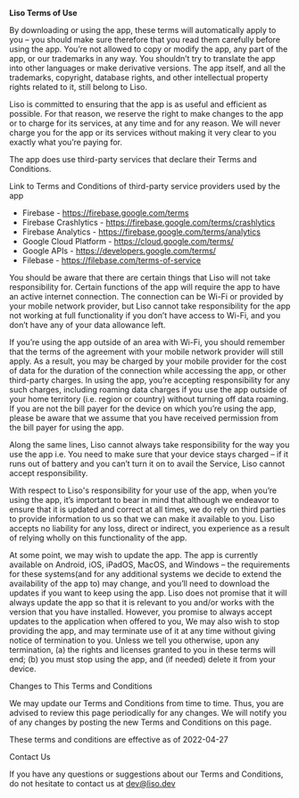 **Liso Terms of Use**

By downloading or using the app, these terms will automatically apply to you – you should make sure therefore that you read them carefully before using the app. You’re not allowed to copy or modify the app, any part of the app, or our trademarks in any way. You shouldn’t try to translate the app into other languages or make derivative versions. The app itself, and all the trademarks, copyright, database rights, and other intellectual property rights related to it, still belong to Liso.

Liso is committed to ensuring that the app is as useful and efficient as possible. For that reason, we reserve the right to make changes to the app or to charge for its services, at any time and for any reason. We will never charge you for the app or its services without making it very clear to you exactly what you’re paying for.

The app does use third-party services that declare their Terms and Conditions.

Link to Terms and Conditions of third-party service providers used by the app

- Firebase - https://firebase.google.com/terms
- Firebase Crashlytics - https://firebase.google.com/terms/crashlytics
- Firebase Analytics - https://firebase.google.com/terms/analytics
- Google Cloud Platform - https://cloud.google.com/terms/
- Google APIs - https://developers.google.com/terms/
- Filebase - https://filebase.com/terms-of-service

You should be aware that there are certain things that Liso will not take responsibility for. Certain functions of the app will require the app to have an active internet connection. The connection can be Wi-Fi or provided by your mobile network provider, but Liso cannot take responsibility for the app not working at full functionality if you don’t have access to Wi-Fi, and you don’t have any of your data allowance left.

If you’re using the app outside of an area with Wi-Fi, you should remember that the terms of the agreement with your mobile network provider will still apply. As a result, you may be charged by your mobile provider for the cost of data for the duration of the connection while accessing the app, or other third-party charges. In using the app, you’re accepting responsibility for any such charges, including roaming data charges if you use the app outside of your home territory (i.e. region or country) without turning off data roaming. If you are not the bill payer for the device on which you’re using the app, please be aware that we assume that you have received permission from the bill payer for using the app.

Along the same lines, Liso cannot always take responsibility for the way you use the app i.e. You need to make sure that your device stays charged – if it runs out of battery and you can’t turn it on to avail the Service, Liso cannot accept responsibility.

With respect to Liso's responsibility for your use of the app, when you’re using the app, it’s important to bear in mind that although we endeavor to ensure that it is updated and correct at all times, we do rely on third parties to provide information to us so that we can make it available to you. Liso accepts no liability for any loss, direct or indirect, you experience as a result of relying wholly on this functionality of the app.

At some point, we may wish to update the app. The app is currently available on Android, iOS, iPadOS, MacOS, and Windows – the requirements for these systems(and for any additional systems we decide to extend the availability of the app to) may change, and you’ll need to download the updates if you want to keep using the app. Liso does not promise that it will always update the app so that it is relevant to you and/or works with the version that you have installed. However, you promise to always accept updates to the application when offered to you, We may also wish to stop providing the app, and may terminate use of it at any time without giving notice of termination to you. Unless we tell you otherwise, upon any termination, (a) the rights and licenses granted to you in these terms will end; (b) you must stop using the app, and (if needed) delete it from your device.

Changes to This Terms and Conditions

We may update our Terms and Conditions from time to time. Thus, you are advised to review this page periodically for any changes. We will notify you of any changes by posting the new Terms and Conditions on this page.

These terms and conditions are effective as of 2022-04-27

Contact Us

If you have any questions or suggestions about our Terms and Conditions, do not hesitate to contact us at dev@liso.dev
